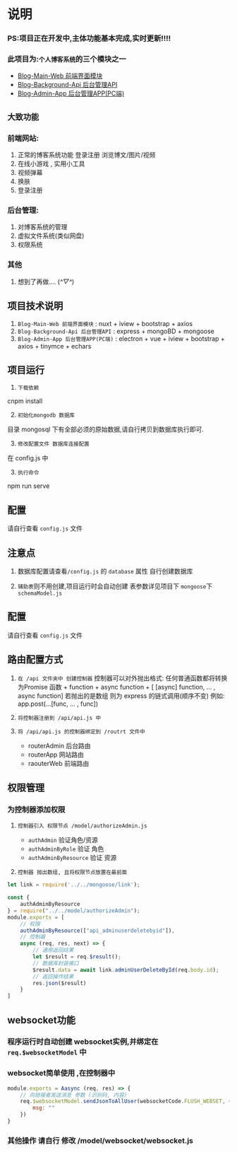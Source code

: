 # 说明

### PS:项目正在开发中,主体功能基本完成,实时更新!!!!

### 此项目为:`个人博客系统`的三个模块之一

+ [Blog-Main-Web 前端界面模块](https://github.com/xiaohuohumax/Blog-Main-Web)
+ [Blog-Background-Api 后台管理API](https://github.com/xiaohuohumax/Blog-Background-Api)
+ [Blog-Admin-App 后台管理APP(PC端)](https://github.com/xiaohuohumax/Blog-Admin-App)

## `大致功能`

### 前端网站:

1. 正常的博客系统功能 登录注册 浏览博文/图片/视频
2. 在线小游戏 , 实用小工具
3. 视频弹幕
4. 换肤
5. 登录注册

### 后台管理:

1. 对博客系统的管理
2. 虚拟文件系统(类似网盘)
2. 权限系统

### 其他

1. 想到了再做.... (*^▽^*)


## 项目技术说明

1. `Blog-Main-Web 前端界面模块` : nuxt + iview + bootstrap + axios
2. `Blog-Background-Api 后台管理API` : express + mongoBD + mongoose
3. `Blog-Admin-App 后台管理APP(PC端)` : electron + vue + iview + bootstrap + axios + tinymce + echars


## 项目运行

1. `下载依赖`

cnpm install

2. `初始化mongodb 数据库`

目录 mongosql 下有全部必须的原始数据,请自行拷贝到数据库执行即可.

3. `修改配置文件 数据库连接配置`

在 config.js 中

3. `执行命令`

npm run serve


## 配置

请自行查看 `config.js` 文件

## 注意点

1. 数据库配置请查看`/config.js` 的 `database` 属性 自行创建数据库

2. `辅助表`则不用创建,项目运行时会自动创建 表参数详见项目下 `mongoose`下`schemaModel.js`


## 配置


请自行查看 `config.js` 文件


## 路由配置方式

1. `在 /api 文件夹中 创建控制器`
    控制器可以对外抛出格式: 任何普通函数都将转换为Promise 函数
        + function
        + async function
        + [ [async] function, ... , async function]
    若抛出的是数组 则为 express 的链式调用(顺序不变)
        例如: app.post(...[func, ... , func])

2. `将控制器注册到 /api/api.js 中`

3. `将 /api/api.js 的控制器绑定到 /routrt 文件中`
    + routerAdmin 后台路由
    + routerApp 网站路由
    + raouterWeb 前端路由


## 权限管理

### 为控制器添加权限

1. `控制器引入 权限节点 /model/authorizeAdmin.js`

    + `authAdmin` 验证角色/资源
    + `authAdminByRole` 验证 角色
    + `authAdminByResource` 验证 资源

2. `控制器 抛出数组, 且将权限节点放置在最前面`

```js
let link = require('../../mongoose/link');

const {
    authAdminByResource
} = require("../../model/authorizeAdmin");
module.exports = [
    // 权限
    authAdminByResource(["api_adminuserdeletebyid"]),
    // 控制器
    async (req, res, next) => {
        // 通用返回结果
        let $result = req.$result();
        // 数据库封装接口
        $result.data = await link.adminUserDeleteById(req.body.id);
        // 返回操作结果
        res.json($result)
    }
]
```

## websocket功能

### 程序运行时自动创建 websocket实例,并绑定在 `req.$websocketModel` 中

### websocket简单使用 ,在控制器中
```js
module.exports = Aasync (req, res) => {
    // 向链接者发送消息 参数 (识别码, 内容)
    req.$websocketModel.sendJsonToAllUser(websocketCode.FLUSH_WEBSET, {
        msg: ""
    })
}
```

### 其他操作 请自行 修改 /model/websocket/websocket.js
